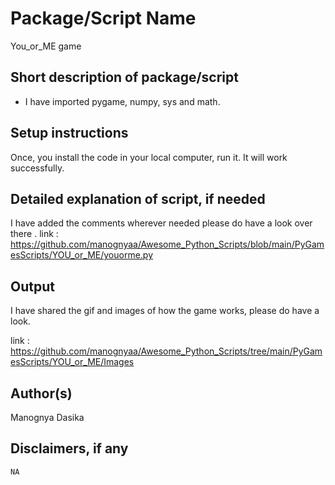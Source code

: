 # Package/Script Name
You_or_ME game
## Short description of package/script

- I have imported pygame, numpy, sys and math.


## Setup instructions

Once, you install the code in your local computer, run it. It will work successfully.

## Detailed explanation of script, if needed

I have added the comments wherever needed please do have a look over there .
link : https://github.com/manognyaa/Awesome_Python_Scripts/blob/main/PyGamesScripts/YOU_or_ME/youorme.py
## Output
I have shared the gif and images of how the game works, please do have a look.

link : https://github.com/manognyaa/Awesome_Python_Scripts/tree/main/PyGamesScripts/YOU_or_ME/Images

## Author(s)
Manognya Dasika

## Disclaimers, if any
`NA`
